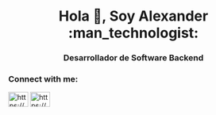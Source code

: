 <h1 align="center">Hola 👋, Soy Alexander :man_technologist:</h1>
<h3 align="center">Desarrollador de Software Backend</h3>

<h3 align="left">Connect with me:</h3>
<p align="left">
<a href="https://linkedin.com/in/alexander-pumisacho-985753233/" target="blank"><img align="center" src="https://raw.githubusercontent.com/rahuldkjain/github-profile-readme-generator/master/src/images/icons/Social/linked-in-alt.svg" alt="https://www.linkedin.com/in/alexander-pumisacho-985753233/" height="30" width="40" /></a>
<a href="https://instagram.com/_ec_alexander/" target="blank"><img align="center" src="https://raw.githubusercontent.com/rahuldkjain/github-profile-readme-generator/master/src/images/icons/Social/instagram.svg" alt="https://www.instagram.com/_ec_alexander/" height="30" width="40" /></a>
</p>
